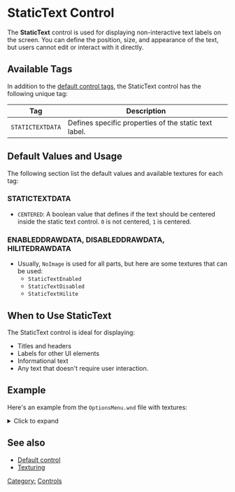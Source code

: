 # StaticText Control

The **StaticText** control is used for displaying non-interactive text labels on the screen. You can define the
position, size, and appearance of the text, but users cannot edit or interact with it directly.

## Available Tags

In addition to the [default control tags](../controls/user.md), the StaticText control has the following unique tag:

| Tag              | Description                                           |
|------------------|-------------------------------------------------------|
| `STATICTEXTDATA` | Defines specific properties of the static text label. |

## Default Values and Usage

The following section list the default values and available textures for each tag:

### STATICTEXTDATA

* `CENTERED`: A boolean value that defines if the text should be centered inside the static text control. `0` is not
  centered, `1` is centered.

### ENABLEDDRAWDATA, DISABLEDDRAWDATA, HILITEDRAWDATA

* Usually, `NoImage` is used for all parts, but here are some textures that can be used:
    * `StaticTextEnabled`
    * `StaticTextDisabled`
    * `StaticTextHilite`

## When to Use StaticText

The StaticText control is ideal for displaying:

* Titles and headers
* Labels for other UI elements
* Informational text
* Any text that doesn't require user interaction.

## Example

Here's an example from the `OptionsMenu.wnd` file with textures:

<details>
<summary>Click to expand</summary>

```nasm
WINDOW
  WINDOWTYPE = STATICTEXT;
  SCREENRECT = UPPERLEFT: 413 316,
               BOTTOMRIGHT: 517 341,
               CREATIONRESOLUTION: 800 600;
  NAME = "OptionsMenu.wnd:StaticTextOnlineIpAddresses";
  STATUS = ENABLED;
  STYLE = STATICTEXT+MOUSETRACK;
  SYSTEMCALLBACK = "[None]";
  INPUTCALLBACK = "[None]";
  TOOLTIPCALLBACK = "[None]";
  DRAWCALLBACK = "[None]";
  FONT = NAME: "Arial", SIZE: 10, BOLD: 0;
  HEADERTEMPLATE = "LabelRegular";
  TOOLTIPDELAY = -1;
  TEXT = "GUI:OnlineIPAddresses";
  TEXTCOLOR = ENABLED:  255 255 255 255, ENABLEDBORDER:  0 0 0 255,
              DISABLED: 192 192 192 255, DISABLEDBORDER: 64 64 64 255,
              HILITE:   128 128 255 255, HILITEBORDER:   0 0 128 255;
  ENABLEDDRAWDATA = IMAGE: StaticTextEnabled, COLOR: 255 0 0 255, BORDERCOLOR: 255 128 128 255,
                    IMAGE: NoImage, COLOR: 255 255 255 0, BORDERCOLOR: 255 255 255 0,
                    IMAGE: NoImage, COLOR: 255 255 255 0, BORDERCOLOR: 255 255 255 0,
                    IMAGE: NoImage, COLOR: 255 255 255 0, BORDERCOLOR: 255 255 255 0,
                    IMAGE: NoImage, COLOR: 255 255 255 0, BORDERCOLOR: 255 255 255 0,
                    IMAGE: NoImage, COLOR: 255 255 255 0, BORDERCOLOR: 255 255 255 0,
                    IMAGE: NoImage, COLOR: 255 255 255 0, BORDERCOLOR: 255 255 255 0,
                    IMAGE: NoImage, COLOR: 255 255 255 0, BORDERCOLOR: 255 255 255 0,
                    IMAGE: NoImage, COLOR: 255 255 255 0, BORDERCOLOR: 255 255 255 0;
  DISABLEDDRAWDATA = IMAGE: StaticTextDisabled, COLOR: 64 64 64 255, BORDERCOLOR: 192 192 192 255,
                     IMAGE: NoImage, COLOR: 255 255 255 0, BORDERCOLOR: 255 255 255 0,
                     IMAGE: NoImage, COLOR: 255 255 255 0, BORDERCOLOR: 255 255 255 0,
                     IMAGE: NoImage, COLOR: 255 255 255 0, BORDERCOLOR: 255 255 255 0,
                     IMAGE: NoImage, COLOR: 255 255 255 0, BORDERCOLOR: 255 255 255 0,
                     IMAGE: NoImage, COLOR: 255 255 255 0, BORDERCOLOR: 255 255 255 0,
                     IMAGE: NoImage, COLOR: 255 255 255 0, BORDERCOLOR: 255 255 255 0,
                     IMAGE: NoImage, COLOR: 255 255 255 0, BORDERCOLOR: 255 255 255 0,
                     IMAGE: NoImage, COLOR: 255 255 255 0, BORDERCOLOR: 255 255 255 0;
  HILITEDRAWDATA = IMAGE: StaticTextHilite, COLOR: 0 128 0 255, BORDERCOLOR: 128 255 128 255,
                   IMAGE: NoImage, COLOR: 255 255 255 0, BORDERCOLOR: 255 255 255 0,
                   IMAGE: NoImage, COLOR: 255 255 255 0, BORDERCOLOR: 255 255 255 0,
                   IMAGE: NoImage, COLOR: 255 255 255 0, BORDERCOLOR: 255 255 255 0,
                   IMAGE: NoImage, COLOR: 255 255 255 0, BORDERCOLOR: 255 255 255 0,
                   IMAGE: NoImage, COLOR: 255 255 255 0, BORDERCOLOR: 255 255 255 0,
                   IMAGE: NoImage, COLOR: 255 255 255 0, BORDERCOLOR: 255 255 255 0,
                   IMAGE: NoImage, COLOR: 255 255 255 0, BORDERCOLOR: 255 255 255 0,
                   IMAGE: NoImage, COLOR: 255 255 255 0, BORDERCOLOR: 255 255 255 0;
  STATICTEXTDATA = CENTERED: 0;
END
```

</details>

## See also

* [Default control](user.md)
* [Texturing](../texturing.md)

[Category:](../Categories.md) [Controls](../Controls.md)
